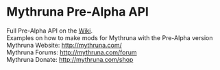 Mythruna Pre-Alpha API
======================

Full Pre-Alpha API on the <a href="https://github.com/Shzylo/Mythruna-Pre-Alpha-API/wiki/Mythruna-Pre-Alpha-API">Wiki</a>.<br>
Examples on how to make mods for Mythruna with the Pre-Alpha version<br>
Mythruna Website: http://mythruna.com/<br>
Mythruna Forums: http://mythruna.com/forum<br>
Mythruna Donate: http://mythruna.com/shop
